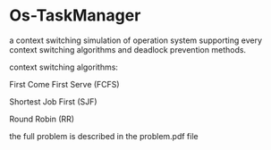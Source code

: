 # Os-TaskManager
a context switching simulation of operation system supporting every context switching algorithms and deadlock prevention methods.

context switching algorithms:

First Come First Serve (FCFS)

Shortest Job First (SJF)

Round Robin (RR)

the full problem is described in the problem.pdf file
